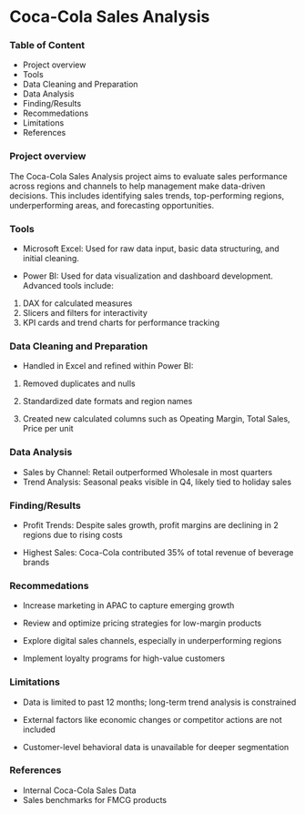 # Coca-Cola Sales Analysis

### Table of Content

- Project overview
- Tools
- Data Cleaning and Preparation
- Data Analysis
- Finding/Results
- Recommedations
- Limitations
- References
  
### Project overview

The Coca-Cola Sales Analysis project aims to evaluate sales performance across regions and channels to help management make data-driven decisions. This includes identifying sales trends, top-performing regions, underperforming areas, and forecasting opportunities.

### Tools

- Microsoft Excel: Used for raw data input, basic data structuring, and initial cleaning.

- Power BI: Used for data visualization and dashboard development. Advanced tools include:
  
1. DAX for calculated measures
2. Slicers and filters for interactivity
3. KPI cards and trend charts for performance tracking
 
### Data Cleaning and Preparation

- Handled in Excel and refined within Power BI:

1. Removed duplicates and nulls

2. Standardized date formats and region names

3. Created new calculated columns such as Opeating Margin, Total Sales, Price per unit
  
### Data Analysis

- Sales by Channel: Retail outperformed Wholesale in most quarters
- Trend Analysis: Seasonal peaks visible in Q4, likely tied to holiday sales
  
### Finding/Results

- Profit Trends: Despite sales growth, profit margins are declining in 2 regions due to rising costs
  
- Highest Sales: Coca-Cola contributed 35% of total revenue of beverage brands
  
### Recommedations

- Increase marketing in APAC to capture emerging growth

- Review and optimize pricing strategies for low-margin products

- Explore digital sales channels, especially in underperforming regions

- Implement loyalty programs for high-value customers

### Limitations

- Data is limited to past 12 months; long-term trend analysis is constrained

- External factors like economic changes or competitor actions are not included

- Customer-level behavioral data is unavailable for deeper segmentation
  
### References

- Internal Coca-Cola Sales Data
- Sales benchmarks for FMCG products

